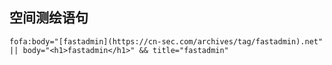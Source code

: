 ## 空间测绘语句

`fofa:body="[fastadmin](https://cn-sec.com/archives/tag/fastadmin).net" || body="<h1>fastadmin</h1>" && title="fastadmin"`
